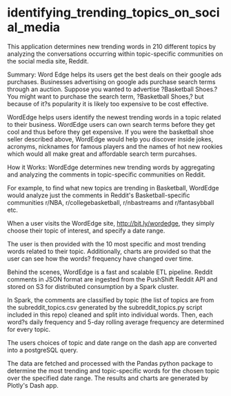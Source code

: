 # identifying_trending_topics_on_social_media

This application determines new trending words in 210 different topics by analyzing the conversations occurring within topic-specific communities on the social media site, Reddit.

Summary:
Word Edge helps its users get the best deals on their google ads purchases. 
Businesses advertising on google ads purchase search terms through an auction. Suppose you wanted to advertise ?Basketball Shoes.? You might want to purchase the search term, ?Basketball Shoes,? but because of it?s popularity it is likely too expensive to be cost effective. 

WordEdge helps users identify the newest trending words in a topic related to their business. WordEdge users can own search terms before they get cool and thus before they get expensive. If you were the basketball shoe seller described above, WordEdge would help you discover inside jokes, acronyms, nicknames for famous players and the names of hot new rookies which would all make great and affordable search term purcahses.

How it Works:
WordEdge determines new trending words by aggregating and analyzing the comments in topic-specific communities on Reddit. 

For example, to find what new topics are trending in Basketball, WordEdge would analyze just the comments in Reddit's Basketball-specific communities r/NBA, r/collegebasketball, r/nbastreams and r/fantasybball etc. 

When a user visits the WordEdge site, http://bit.ly/wordedge, they simply choose their topic of interest, and specify a date range. 

The user is then provided with the 10 most specific and most trending words related to their topic. Additionally, charts are provided so that the user can see how the words? frequency have changed over time. 

Behind the scenes, WordEdge is a fast and scalable ETL pipeline. Reddit comments in JSON format are ingested from the PushShift Reddit API and stored on S3 for distributed consumption by a Spark cluster. 

In Spark, the comments are classified by topic (the list of topics are from the subreddit_topics.csv generated by the subreddit_topics.py script included in this repo) cleaned and split into individual words. Then, each word?s daily frequency and 5-day rolling average frequency are determined for every topic. 

The users choices of topic and date range on the  dash app are converted into a postgreSQL query.

The data are fetched and processed with the Pandas python package to determine the most trending and topic-specific words for the chosen topic over the specified date range. The results and charts are generated by Plotly's Dash app.

